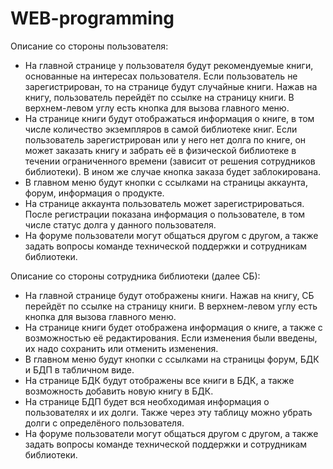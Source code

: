 # WEB-programming

Описание со стороны пользователя:
- На главной странице у пользователя будут рекомендуемые книги, основанные на интересах пользователя. Если пользователь не зарегистрирован, то на странице будут случайные книги. Нажав на книгу, пользователь перейдёт по ссылке на страницу книги. В верхнем-левом углу есть кнопка для вызова главного меню.
- На странице книги будут отображаться информация о книге, в том числе количество экземпляров в самой библиотеке книг. Если пользователь зарегистрирован или у него нет долга по книге, он может заказать книгу и забрать её в физической библиотеке в течении ограниченного времени (зависит от решения сотрудников библиотеки). В ином же случае кнопка заказа будет заблокирована.
- В главном меню будут кнопки с ссылками на страницы аккаунта, форум, информация о продукте.
- На странице аккаунта пользователь может зарегистрироваться. После регистрации показана информация о пользователе, в том числе статус долга у данного пользователя.
- На форуме пользователи могут общаться другом с другом, а также задать вопросы команде технической поддержки и сотрудникам библиотеки.

Описание со стороны сотрудника библиотеки (далее СБ):
- На главной странице будут отображены книги. Нажав на книгу, СБ перейдёт по ссылке на страницу книги. В верхнем-левом углу есть кнопка для вызова главного меню.
- На странице книги будет отображена информация о книге, а также с возможностью её редактирования. Если изменения были введены, их надо сохранить или отменить изменения.
- В главном меню будут кнопки с ссылками на страницы форум, БДК и БДП в табличном виде.
- На странице БДК будут отображены все книги в БДК, а также возможность добавить новую книгу в БДК.
- На странице БДП будет вся необходимая информация о пользователях и их долги. Также через эту таблицу можно убрать долги с определёного пользователя.
- На форуме пользователи могут общаться другом с другом, а также задать вопросы команде технической поддержки и сотрудникам библиотеки.

